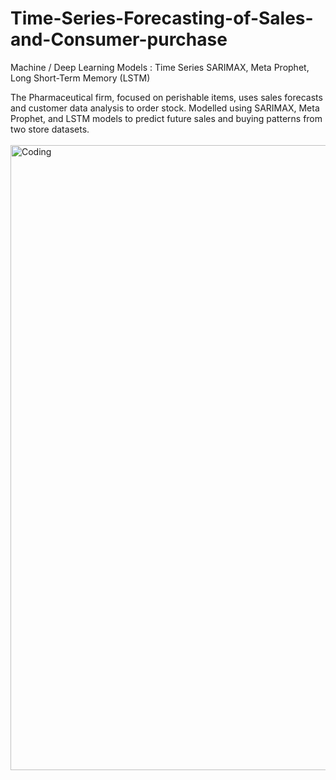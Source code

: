 # Time-Series-Forecasting-of-Sales-and-Consumer-purchase

 Machine / Deep Learning Models : Time Series SARIMAX, Meta Prophet, Long Short-Term Memory (LSTM) 
 
 The Pharmaceutical firm, focused on perishable items, uses sales forecasts and customer data analysis to order stock. Modelled using SARIMAX, Meta Prophet, and LSTM models to predict future sales and buying patterns from two store datasets.<br><br>
<img align="right" alt="Coding" width="1000" src="https://media.boingboing.net/wp-content/uploads/2015/09/coffee_in_rain_by_kirokaze-d98qb8z.gif"> 
